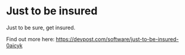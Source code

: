 # Just to be insured

Just to be sure, get insured.

Find out more here: https://devpost.com/software/just-to-be-insured-0aicyk
